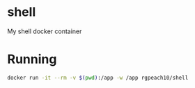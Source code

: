 # shell
My shell docker container

# Running

```bash
docker run -it --rm -v $(pwd):/app -w /app rgpeach10/shell
```
